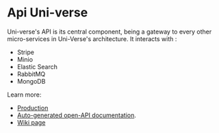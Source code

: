 # Api Uni-verse

Uni-verse's API is its central component, being a gateway to every other micro-services in Uni-Verse's architecture.
It interacts with :

- Stripe
- Minio
- Elastic Search
- RabbitMQ
- MongoDB

Learn more:

- [Production](https://uni-verse.api.vagahbond.com)
- [Auto-generated open-API documentation](https://uni-verse.api.vagahbond.com/docs).
- [Wiki page](https://uni-verse-fm.github.io/docs/api)
